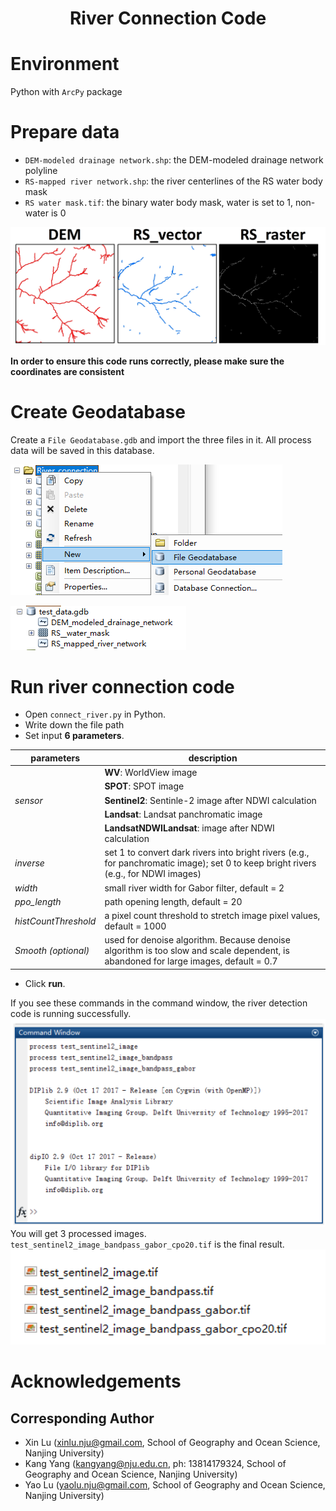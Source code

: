 <h1 align="center">River Connection Code</h1>

# Environment
Python with ``ArcPy`` package
# Prepare data
- ``DEM-modeled drainage network.shp``: the DEM-modeled drainage network polyline
- ``RS-mapped river network.shp``: the river centerlines of the RS water body mask 
- ``RS water mask.tif``: the binary water body mask, water is set to 1, non-water is 0

![alt text](https://github.com/njuRS/picture/blob/master/data.jpg?raw=true)


**In order to ensure this code runs correctly, please make sure the coordinates are consistent**
# Create Geodatabase
Create a ``File Geodatabase.gdb`` and import the three files in it. All process data will be saved in this database.

![alt text](https://github.com/njuRS/picture/blob/master/create_database.png?raw=true)



![alt text](https://github.com/njuRS/picture/blob/master/add_files_into_geodatabase.png?raw=true)


# Run river connection code

- Open ``connect_river.py`` in Python. 
- Write down the file path
- Set input **6 parameters**. 

| parameters | description |
|----|---|
|  |  **WV**: WorldView image  |
|  |  **SPOT**: SPOT image  |
|*sensor*  |  **Sentinel2**: Sentinle-2 image after NDWI calculation  |
|  |  **Landsat**: Landsat panchromatic image  |
|  |  **LandsatNDWILandsat**: image after NDWI calculation  |
|*inverse*  |set 1 to convert dark rivers into bright rivers (e.g., for panchromatic image); set 0 to keep bright rivers (e.g., for NDWI images)|
|*width*  |small river width for Gabor filter, default = 2|
|*ppo_length*  |path opening length, default = 20|
|*histCountThreshold*  |a pixel count threshold to stretch image pixel values, default = 1000|
|*Smooth (optional)*  |used for denoise algorithm. Because denoise algorithm is too slow and scale dependent, is abandoned for large images,  default = 0.7|

- Click **run**.

If you see these commands in the command window, the river detection code is running successfully.
![alt text](https://github.com/njuRS/picture/blob/master/1549183907(1).jpg?raw=true)
You will get 3 processed images. ``test_sentinel2_image_bandpass_gabor_cpo20.tif`` is the final result.
![alt text](https://github.com/njuRS/picture/blob/master/1549183928(1).jpg?raw=true)

# Acknowledgements
## Corresponding Author
- Xin Lu (xinlu.nju@gmail.com, School of Geography and Ocean Science, Nanjing University)
- Kang Yang (kangyang@nju.edu.cn, ph: 13814179324, School of Geography and Ocean Science, Nanjing University) 
- Yao Lu (yaolu.nju@gmail.com, School of Geography and Ocean Science, Nanjing University)
